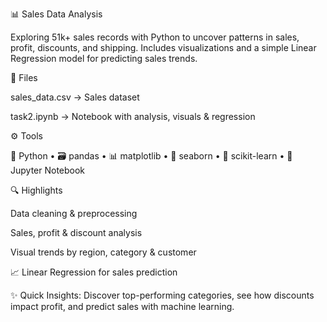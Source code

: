 📊 Sales Data Analysis

Exploring 51k+ sales records with Python to uncover patterns in sales, profit, discounts, and shipping. Includes visualizations and a simple Linear Regression model for predicting sales trends.

📂 Files

sales_data.csv → Sales dataset

task2.ipynb → Notebook with analysis, visuals & regression

⚙️ Tools

🐍 Python • 🗃️ pandas • 📊 matplotlib • 🎨 seaborn • 🤖 scikit-learn • 📒 Jupyter Notebook

🔍 Highlights

Data cleaning & preprocessing

Sales, profit & discount analysis

Visual trends by region, category & customer

📈 Linear Regression for sales prediction

✨ Quick Insights: Discover top-performing categories, see how discounts impact profit, and predict sales with machine learning.
